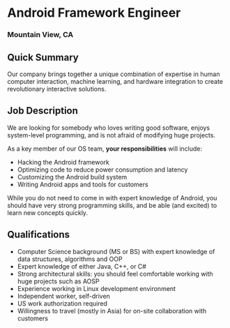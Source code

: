 # Android Framework Engineer
### Mountain View, CA

## Quick Summary
Our company brings together a unique combination of expertise in human computer interaction, machine learning, and hardware integration to create revolutionary interactive solutions.

## Job Description
We are looking for somebody who loves writing good software, enjoys system-level programming, and is not afraid of modifying huge projects.

As a key member of our OS team, **your responsibilities** will include:
+	Hacking the Android framework
+	Optimizing code to reduce power consumption and latency
+	Customizing the Android build system
+	Writing Android apps and tools for customers

While you do not need to come in with expert knowledge of Android, you should have very strong programming skills, and be able (and excited) to learn new concepts quickly.

## Qualifications
+	Computer Science background (MS or BS) with expert knowledge of data structures, algorithms and OOP
+	Expert knowledge of either Java, C++, or C#
+	Strong architectural skills: you should feel comfortable working with huge projects such as AOSP
+	Experience working in Linux development environment
+	Independent worker, self-driven
+	US work authorization required
+	Willingness to travel (mostly in Asia) for on-site collaboration with customers
